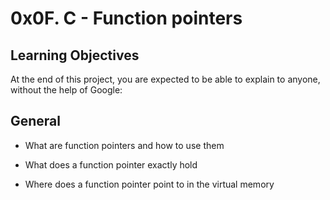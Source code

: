 # 0x0F. C - Function pointers

## Learning Objectives
At the end of this project, you are expected to be able to explain to anyone, without the help of Google:

## General

* What are function pointers and how to use them

* What does a function pointer exactly hold

* Where does a function pointer point to in the virtual memory
